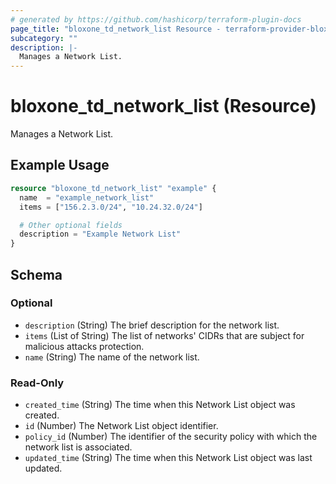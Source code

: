 ```yaml
---
# generated by https://github.com/hashicorp/terraform-plugin-docs
page_title: "bloxone_td_network_list Resource - terraform-provider-bloxone"
subcategory: ""
description: |-
  Manages a Network List.
---
```


# bloxone_td_network_list (Resource)

Manages a Network List.

## Example Usage

```terraform
resource "bloxone_td_network_list" "example" {
  name  = "example_network_list"
  items = ["156.2.3.0/24", "10.24.32.0/24"]

  # Other optional fields
  description = "Example Network List"
}
```

<!-- schema generated by tfplugindocs -->
## Schema

### Optional

- `description` (String) The brief description for the network list.
- `items` (List of String) The list of networks' CIDRs that are subject for malicious attacks protection.
- `name` (String) The name of the network list.

### Read-Only

- `created_time` (String) The time when this Network List object was created.
- `id` (Number) The Network List object identifier.
- `policy_id` (Number) The identifier of the security policy with which the network list is associated.
- `updated_time` (String) The time when this Network List object was last updated.
